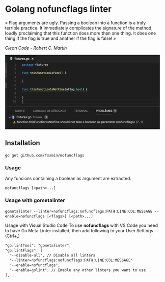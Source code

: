 # Golang nofuncflags linter

« Flag arguments are ugly. Passing a boolean into a function is a truly terrible practice. It immediately complicates the signature of the method, loudly proclaiming that this function does more than one thing. It does one thing if the flag is true and another if the flag is false! »

*Clean Code - Robert C. Martin*

![VSC Preview](./doc/screen.png)

## Installation

`go get github.com/fsamin/nofuncflags`

### Usage

Any funcions containing a boolean as argument are extracted.

```shell
nofuncflags [<path>...]
```

### Usage with gometalinter

```shell
gometalinter --linter=nofuncflags:nofuncflags:PATH:LINE:COL:MESSAGE --enable=nofuncflags [<flags>] [<path>...]
```

Usage with Visual Studio Code
To use **nofuncflags** with VS Code you need to have Go Meta Linter installed, then add following to your User Settings (Ctrl+,)

```
"go.lintTool": "gometalinter",
"go.lintFlags": [
  "--disable-all", // Disable all linters
  "--linter=nofuncflags:nofuncflags:PATH:LINE:COL:MESSAGE"
  "--enable=nofuncflags",
  "--enable=golint", // Enable any other linters you want to use
],
```
